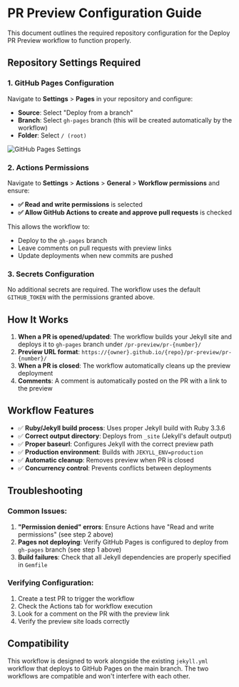 # PR Preview Configuration Guide

This document outlines the required repository configuration for the Deploy PR Preview workflow to function properly.

## Repository Settings Required

### 1. GitHub Pages Configuration
Navigate to **Settings** > **Pages** in your repository and configure:

- **Source**: Select "Deploy from a branch"
- **Branch**: Select `gh-pages` branch (this will be created automatically by the workflow)
- **Folder**: Select `/ (root)` 

![GitHub Pages Settings](https://github.com/rossjrw/pr-preview-action/blob/main/.github/deployment-settings.png)

### 2. Actions Permissions
Navigate to **Settings** > **Actions** > **General** > **Workflow permissions** and ensure:

- **✅ Read and write permissions** is selected
- **✅ Allow GitHub Actions to create and approve pull requests** is checked

This allows the workflow to:
- Deploy to the `gh-pages` branch
- Leave comments on pull requests with preview links
- Update deployments when new commits are pushed

### 3. Secrets Configuration
No additional secrets are required. The workflow uses the default `GITHUB_TOKEN` with the permissions granted above.

## How It Works

1. **When a PR is opened/updated**: The workflow builds your Jekyll site and deploys it to `gh-pages` branch under `/pr-preview/pr-{number}/`
2. **Preview URL format**: `https://{owner}.github.io/{repo}/pr-preview/pr-{number}/`
3. **When a PR is closed**: The workflow automatically cleans up the preview deployment
4. **Comments**: A comment is automatically posted on the PR with a link to the preview

## Workflow Features

- ✅ **Ruby/Jekyll build process**: Uses proper Jekyll build with Ruby 3.3.6
- ✅ **Correct output directory**: Deploys from `_site` (Jekyll's default output)
- ✅ **Proper baseurl**: Configures Jekyll with the correct preview path
- ✅ **Production environment**: Builds with `JEKYLL_ENV=production`
- ✅ **Automatic cleanup**: Removes preview when PR is closed
- ✅ **Concurrency control**: Prevents conflicts between deployments

## Troubleshooting

### Common Issues:

1. **"Permission denied" errors**: Ensure Actions have "Read and write permissions" (see step 2 above)
2. **Pages not deploying**: Verify GitHub Pages is configured to deploy from `gh-pages` branch (see step 1 above)
3. **Build failures**: Check that all Jekyll dependencies are properly specified in `Gemfile`

### Verifying Configuration:

1. Create a test PR to trigger the workflow
2. Check the Actions tab for workflow execution
3. Look for a comment on the PR with the preview link
4. Verify the preview site loads correctly

## Compatibility

This workflow is designed to work alongside the existing `jekyll.yml` workflow that deploys to GitHub Pages on the main branch. The two workflows are compatible and won't interfere with each other.